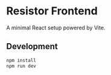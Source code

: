 # Resistor Frontend

A minimal React setup powered by Vite.

## Development

```sh
npm install
npm run dev
```
